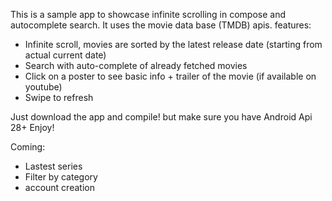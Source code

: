 This is a sample app to showcase infinite scrolling in compose and autocomplete search. It uses the movie data base (TMDB) apis. 
features: 
- Infinite scroll, movies are sorted by the latest release date (starting from actual current date)
- Search with auto-complete of already fetched movies
- Click on a poster to see basic info + trailer of the movie (if available on youtube)
- Swipe to refresh

Just download the app and compile! but make sure you have Android Api 28+
Enjoy! 


Coming:
- Lastest series
- Filter by category
- account creation
